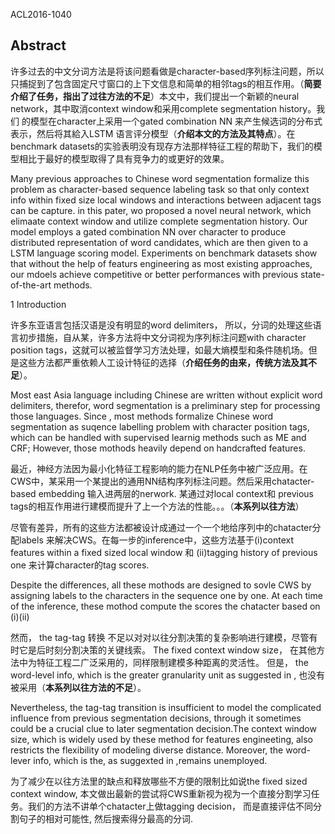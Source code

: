 ACL2016-1040
## Abstract
许多过去的中文分词方法是将该问题看做是character-based序列标注问题，所以只捕捉到了包含固定尺寸窗口的上下文信息和简单的相邻tags的相互作用。（**简要
介绍了任务，指出了过往方法的不足**）本文中，我们提出一个新颖的neural network，其中取消context window和采用complete segmentation history。我们
的模型在character上采用一个gated combination NN 来产生候选词的分布式表示，然后将其給入LSTM 语言评分模型（**介绍本文的方法及其特点**）。在benchmark 
datasets的实验表明没有现存方法那样特征工程的帮助下，我们的模型相比于最好的模型取得了具有竞争力的或更好的效果。

Many previous approaches to Chinese word segmentation formalize this problem as character-based sequence labeling task so that only context info within fixed size local windows and interactions between adjacent tags can be capture. in this pater, wo proposed a novel neural network, which elimaate context window and utilize complete segmentation history. Our model employs a gated combination NN over character to produce distributed representation of word candidates, which are then given to a LSTM language scoring model. Experiments on benchmark datasets show that without the help of featurs engineering as most existing approaches, our mdoels achieve competitive or better performances with previous state-of-the-art methods.

1 Introduction

许多东亚语言包括汉语是没有明显的word delimiters， 所以，分词的处理这些语言初步措施，自从某，许多方法将中文分词视为序列标注问题with character position tags，这就可以被监督学习方法处理，如最大熵模型和条件随机场。但是这些方法都严重依赖人工设计特征的选择（**介绍任务的由来，传统方法及其不足**）。

Most east Asia language including Chinese are written without explicit word delimiters, therefor, word segmentation is a preliminary step for processing those languages. Since , most methods formalize Chinese word segmentation as suqence labelling problem with character position tags, which can be handled with supervised learnig methods such as ME and CRF; However, those mothods heavily depend on handcrafted features.

最近，神经方法因为最小化特征工程影响的能力在NLP任务中被广泛应用。在CWS中，某采用一个某提出的通用NN结构序列标注问题。然后采用chatacter-based embedding 输入进两层的nerwork. 某通过对local context和  previous tags的相互作用进行建模而提升了上一个方法的性能。。。（**本系列以往方法**）

尽管有差异，所有的这些方法都被设计成通过一个一个地给序列中的chatacter分配labels 来解决CWS。在每一步的inference中，这些方法基于(i)context features within a fixed sized local window 和 (ii)tagging history of previous one 来计算character的tag scores.

Despite the differences, all these mothods are designed to sovle CWS by assigning labels to the characters in the sequence one by one. At each time of the inference, these mothod compute the scores the chatacter based on (i)(ii)

然而， the tag-tag 转换 不足以对对以往分割决策的复杂影响进行建模，尽管有时它是后时刻分割决策的关键线索。 The fixed context window size， 在其他方法中为特征工程二广泛采用的，同样限制建模多种距离的灵活性。 但是， the word-level info, which is the greater granularity unit as suggested in , 也没有被采用（**本系列以往方法的不足**）。

Nevertheless, the tag-tag transition is insufficient to model the complicated influence from previous segmentation decisions, through it sometimes could be a crucial clue to later segmentation decision.The context window size, which is widely used by these method for features engineeting, also restricts the flexibility of modeling diverse distance. Moreover, the word-lever info, which is the, as suggexted in ,remains unemployed.

为了减少在以往方法里的缺点和释放哪些不方便的限制比如说the fixed sized context window, 本文做出最新的尝试将CWS重新视为视为一个直接分割学习任务。我们的方法不讲单个chatacter上做tagging decision， 而是直接评估不同分割句子的相对可能性, 然后搜索得分最高的分词.




